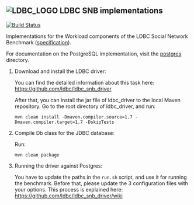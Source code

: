![LDBC_LOGO](https://raw.githubusercontent.com/wiki/ldbc/ldbc_snb_datagen/images/ldbc-logo.png)
LDBC SNB implementations
------------------------

[![Build Status](https://travis-ci.org/ldbc/ldbc_snb_implementations.svg?branch=master)](https://travis-ci.org/ldbc/ldbc_snb_implementations)

Implementations for the Workload components of the LDBC Social Network Benchmark ([specification](https://ldbc.github.io/ldbc_snb_docs/)).

For documentation on the PostgreSQL implementation, visit the [postgres](postgres/) directory.

1. Download and install the LDBC driver:

    You can find the detailed information about this task here:
    <https://github.com/ldbc/ldbc_snb_driver>

    After that, you can install the jar file of ldbc_driver to the local
    Maven repository. Go to the root directory of ldbc_driver, and run:

    ```
    mvn clean install -Dmaven.compiler.source=1.7 -Dmaven.compiler.target=1.7 -DskipTests
    ```

2. Compile Db class for the JDBC database:

    Run:

    ```
    mvn clean package
    ```

3. Running the driver against Postgres:

    You have to update the paths in the `run.sh` script, and use it for
    running the benchmark.  Before that, please update the 3 configuration
    files with your options. This process is explained here:
    <https://github.com/ldbc/ldbc_snb_driver/wiki>
